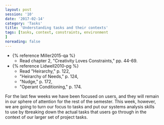 ```yaml
--- 
layout: post 
session: '10' 
date: '2017-02-14' 
category: 'Tasks' 
title: 'Understanding tasks and their contexts' 
tags: [tasks, context, constraints, environment			
] 
noreading: false
--- 
```


  - {% reference Miller2015-qa %}
    - Read chapter 2, "Creativity Loves Constraints," pp. 44-69. 
  - {% reference Lidwell2010-pg %}
    - Read "Heirarchy," p. 122, 
    - "Heirarchy of Needs," p. 124, 
    - "Nudge," p. 172,
    - "Operant Conditioning," p. 174.

For the last few weeks we have been focused on users, and they will remain in our sphere of attention for the rest of the semester. 
This week, however, we are going to turn our focus to tasks and put our systems analysis skills to use by tbreaking down the actual tasks that users go through in the context of our larger set of project tasks. 

<excerpt/>
